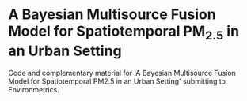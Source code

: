 # A Bayesian Multisource Fusion Model for Spatiotemporal PM$_{2.5}$ in an Urban Setting
Code and complementary material for 'A Bayesian Multisource Fusion Model for Spatiotemporal PM2.5 in an Urban Setting' submitting to Environmetrics.

